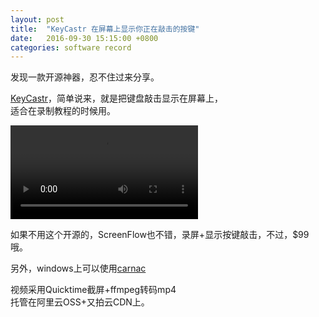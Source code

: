 ```yaml
---
layout: post
title:  "KeyCastr 在屏幕上显示你正在敲击的按键"
date:   2016-09-30 15:15:00 +0800
categories: software record
---
```


发现一款开源神器，忍不住过来分享。  

[KeyCastr](https://github.com/keycastr/keycastr)，简单说来，就是把键盘敲击显示在屏幕上，  
适合在录制教程的时候用。



<video src="http://hlcdn.b0.upaiyun.com/blog/2016/09/30/keycast.mp4" controls></video>

如果不用这个开源的，ScreenFlow也不错，录屏+显示按键敲击，不过，$99哦。

另外，windows上可以使用[carnac](https://github.com/Code52/carnac)  


视频采用Quicktime截屏+ffmpeg转码mp4  
托管在阿里云OSS+又拍云CDN上。